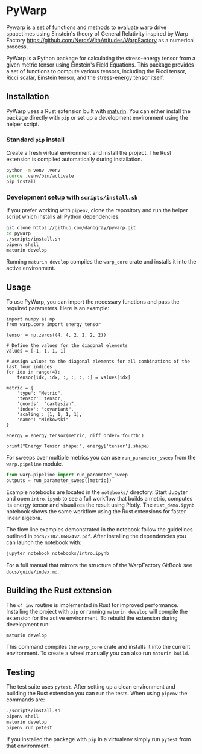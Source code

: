 # PyWarp

Pywarp is a set of functions and methods to evaluate warp drive spacetimes using Einstein's theory of General Relativity inspired by Warp Factory https://github.com/NerdsWithAttitudes/WarpFactory as a numerical process.

PyWarp is a Python package for calculating the stress-energy tensor from a given metric tensor using Einstein's Field Equations. This package provides a set of functions to compute various tensors, including the Ricci tensor, Ricci scalar, Einstein tensor, and the stress-energy tensor itself.

## Installation

PyWarp uses a Rust extension built with [maturin](https://github.com/PyO3/maturin).
You can either install the package directly with `pip` or set up a development
environment using the helper script.

### Standard `pip` install

Create a fresh virtual environment and install the project. The Rust extension
is compiled automatically during installation.

```bash
python -m venv .venv
source .venv/bin/activate
pip install .
```

### Development setup with `scripts/install.sh`

If you prefer working with `pipenv`, clone the repository and run the helper
script which installs all Python dependencies:

```bash
git clone https://github.com/danbgray/pywarp.git
cd pywarp
./scripts/install.sh
pipenv shell
maturin develop
```
Running `maturin develop` compiles the `warp_core` crate and installs it into
the active environment.

## Usage

To use PyWarp, you can import the necessary functions and pass the required parameters. Here is an example:
```
import numpy as np
from warp.core import energy_tensor

tensor = np.zeros((4, 4, 2, 2, 2, 2))

# Define the values for the diagonal elements
values = [-1, 1, 1, 1]

# Assign values to the diagonal elements for all combinations of the last four indices
for idx in range(4):
    tensor[idx, idx, :, :, :, :] = values[idx]

metric = {
    'type': "Metric",
    'tensor': tensor,
    'coords': "cartesian",
    'index': "covariant",
    'scaling': [1, 1, 1, 1],
    'name': "Minkowski"
}

energy = energy_tensor(metric, diff_order='fourth')

print("Energy Tensor shape:", energy['tensor'].shape)
```

For sweeps over multiple metrics you can use `run_parameter_sweep` from the `warp.pipeline` module.
```python
from warp.pipeline import run_parameter_sweep
outputs = run_parameter_sweep([metric])
```


Example notebooks are located in the `notebooks/` directory. Start Jupyter and open
`intro.ipynb` to see a full workflow that builds a metric, computes its energy tensor
and visualizes the result using Plotly. The `rust_demo.ipynb` notebook shows the same
workflow using the Rust extensions for faster linear algebra.

The flow line examples demonstrated in the notebook follow the guidelines
outlined in `docs/2102.06824v2.pdf`. After installing the dependencies you can
launch the notebook with:

```bash
jupyter notebook notebooks/intro.ipynb
```

For a full manual that mirrors the structure of the WarpFactory GitBook see
`docs/guide/index.md`.

## Building the Rust extension

The `c4_inv` routine is implemented in Rust for improved performance. Installing
the project with `pip` or running `maturin develop` will compile the extension
for the active environment. To rebuild the extension during development run:

```bash
maturin develop
```
This command compiles the `warp_core` crate and installs it into the current
environment. To create a wheel manually you can also run `maturin build`.

## Testing

The test suite uses `pytest`. After setting up a clean environment and building
the Rust extension you can run the tests. When using `pipenv` the commands are:

```bash
./scripts/install.sh
pipenv shell
maturin develop
pipenv run pytest
```

If you installed the package with `pip` in a virtualenv simply run `pytest` from
that environment.

